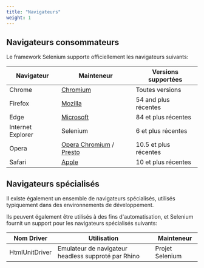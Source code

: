 ```yaml
---
title: "Navigateurs"
weight: 1
---
```


## Navigateurs consommateurs

Le framework Selenium supporte officiellement les navigateurs suivants:

| Navigateur        | Mainteneur                                                                                                                 | Versions supportées   |
| ----------------- | -------------------------------------------------------------------------------------------------------------------------- | --------------------- |
| Chrome          | [Chromium](//sites.google.com/a/chromium.org/chromedriver/)                                                                | Toutes versions       |
| Firefox           | [Mozilla](//github.com/mozilla/geckodriver/)                                                                               | 54 and plus récentes  |
| Edge              | [Microsoft](https://developer.microsoft.com/en-us/microsoft-edge/tools/webdriver/)                                         | 84 et plus récentes |
| Internet Explorer | Selenium                                                                                                                   | 6 et plus récentes    |
| Opera             | [Opera Chromium](//github.com/operasoftware/operachromiumdriver/) / [Presto](//github.com/operasoftware/operaprestodriver) | 10.5 et plus récentes |
| Safari            | [Apple](//webkit.org/blog/6900/webdriver-support-in-safari-10/)                                                            | 10 et plus récentes   |

## Navigateurs spécialisés

Il existe également un ensemble de navigateurs spécialisés, 
utilisés typiquement dans des environnements de développement.

Ils peuvent également être utilisés à des fins d'automatisation,
et Selenium fournit un support pour les navigateurs spécialisés suivants:

| Nom Driver     | Utilisation                                         | Mainteneur      |
| -------------- | --------------------------------------------------- | --------------- |
| HtmlUnitDriver | Emulateur de navigateur headless supproté par Rhino | Projet Selenium |
